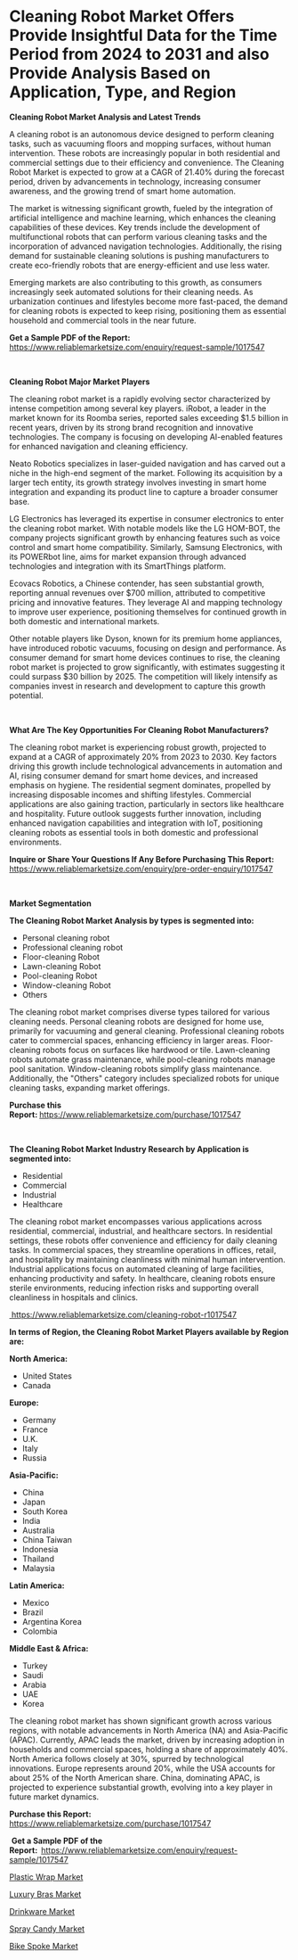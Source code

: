 <p><h1>Cleaning Robot Market Offers Provide Insightful Data for the Time Period from 2024 to 2031 and also Provide Analysis Based on Application, Type, and Region</h1></p><p><strong>Cleaning Robot Market Analysis and Latest Trends</strong></p>
<p><p>A cleaning robot is an autonomous device designed to perform cleaning tasks, such as vacuuming floors and mopping surfaces, without human intervention. These robots are increasingly popular in both residential and commercial settings due to their efficiency and convenience. The Cleaning Robot Market is expected to grow at a CAGR of 21.40% during the forecast period, driven by advancements in technology, increasing consumer awareness, and the growing trend of smart home automation.</p><p>The market is witnessing significant growth, fueled by the integration of artificial intelligence and machine learning, which enhances the cleaning capabilities of these devices. Key trends include the development of multifunctional robots that can perform various cleaning tasks and the incorporation of advanced navigation technologies. Additionally, the rising demand for sustainable cleaning solutions is pushing manufacturers to create eco-friendly robots that are energy-efficient and use less water.</p><p>Emerging markets are also contributing to this growth, as consumers increasingly seek automated solutions for their cleaning needs. As urbanization continues and lifestyles become more fast-paced, the demand for cleaning robots is expected to keep rising, positioning them as essential household and commercial tools in the near future.</p></p>
<p><strong>Get a Sample PDF of the Report:&nbsp;</strong> <a href="https://www.reliablemarketsize.com/enquiry/request-sample/1017547">https://www.reliablemarketsize.com/enquiry/request-sample/1017547</a></p>
<p>&nbsp;</p>
<p><strong>Cleaning Robot Major Market Players</strong></p>
<p><p>The cleaning robot market is a rapidly evolving sector characterized by intense competition among several key players. iRobot, a leader in the market known for its Roomba series, reported sales exceeding $1.5 billion in recent years, driven by its strong brand recognition and innovative technologies. The company is focusing on developing AI-enabled features for enhanced navigation and cleaning efficiency.</p><p>Neato Robotics specializes in laser-guided navigation and has carved out a niche in the high-end segment of the market. Following its acquisition by a larger tech entity, its growth strategy involves investing in smart home integration and expanding its product line to capture a broader consumer base.</p><p>LG Electronics has leveraged its expertise in consumer electronics to enter the cleaning robot market. With notable models like the LG HOM-BOT, the company projects significant growth by enhancing features such as voice control and smart home compatibility. Similarly, Samsung Electronics, with its POWERbot line, aims for market expansion through advanced technologies and integration with its SmartThings platform.</p><p>Ecovacs Robotics, a Chinese contender, has seen substantial growth, reporting annual revenues over $700 million, attributed to competitive pricing and innovative features. They leverage AI and mapping technology to improve user experience, positioning themselves for continued growth in both domestic and international markets.</p><p>Other notable players like Dyson, known for its premium home appliances, have introduced robotic vacuums, focusing on design and performance. As consumer demand for smart home devices continues to rise, the cleaning robot market is projected to grow significantly, with estimates suggesting it could surpass $30 billion by 2025. The competition will likely intensify as companies invest in research and development to capture this growth potential.</p></p>
<p>&nbsp;</p>
<p><strong>What Are The Key Opportunities For Cleaning Robot Manufacturers?</strong></p>
<p><p>The cleaning robot market is experiencing robust growth, projected to expand at a CAGR of approximately 20% from 2023 to 2030. Key factors driving this growth include technological advancements in automation and AI, rising consumer demand for smart home devices, and increased emphasis on hygiene. The residential segment dominates, propelled by increasing disposable incomes and shifting lifestyles. Commercial applications are also gaining traction, particularly in sectors like healthcare and hospitality. Future outlook suggests further innovation, including enhanced navigation capabilities and integration with IoT, positioning cleaning robots as essential tools in both domestic and professional environments.</p></p>
<p><strong>Inquire or Share Your Questions If Any Before Purchasing This Report:</strong> <a href="https://www.reliablemarketsize.com/enquiry/pre-order-enquiry/1017547">https://www.reliablemarketsize.com/enquiry/pre-order-enquiry/1017547</a></p>
<p>&nbsp;</p>
<p><strong>Market Segmentation</strong></p>
<p><strong>The Cleaning Robot Market Analysis by types is segmented into:</strong></p>
<p><ul><li>Personal cleaning robot</li><li>Professional cleaning robot</li><li>Floor-cleaning Robot</li><li>Lawn-cleaning Robot</li><li>Pool-cleaning Robot</li><li>Window-cleaning Robot</li><li>Others</li></ul></p>
<p><p>The cleaning robot market comprises diverse types tailored for various cleaning needs. Personal cleaning robots are designed for home use, primarily for vacuuming and general cleaning. Professional cleaning robots cater to commercial spaces, enhancing efficiency in larger areas. Floor-cleaning robots focus on surfaces like hardwood or tile. Lawn-cleaning robots automate grass maintenance, while pool-cleaning robots manage pool sanitation. Window-cleaning robots simplify glass maintenance. Additionally, the "Others" category includes specialized robots for unique cleaning tasks, expanding market offerings.</p></p>
<p><strong>Purchase this Report:&nbsp;</strong><a href="https://www.reliablemarketsize.com/purchase/1017547">https://www.reliablemarketsize.com/purchase/1017547</a></p>
<p>&nbsp;</p>
<p><strong>The Cleaning Robot Market Industry Research by Application is segmented into:</strong></p>
<p><ul><li>Residential</li><li>Commercial</li><li>Industrial</li><li>Healthcare</li></ul></p>
<p><p>The cleaning robot market encompasses various applications across residential, commercial, industrial, and healthcare sectors. In residential settings, these robots offer convenience and efficiency for daily cleaning tasks. In commercial spaces, they streamline operations in offices, retail, and hospitality by maintaining cleanliness with minimal human intervention. Industrial applications focus on automated cleaning of large facilities, enhancing productivity and safety. In healthcare, cleaning robots ensure sterile environments, reducing infection risks and supporting overall cleanliness in hospitals and clinics.</p></p>
<p><a href="https://www.reliablemarketsize.com/cleaning-robot-r1017547">&nbsp;https://www.reliablemarketsize.com/cleaning-robot-r1017547</a></p>
<p><strong>In terms of Region, the Cleaning Robot Market Players available by Region are:</strong></p>
<p>
    <p> <strong> North America: </strong>
        <ul>
            <li>United States</li>
            <li>Canada</li>
        </ul>
        </p> 
    <p> <strong> Europe: </strong>
        <ul>
            <li>Germany</li>
            <li>France</li>
            <li>U.K.</li>
            <li>Italy</li>
            <li>Russia</li>
        </ul>
        </p> 
    <p> <strong> Asia-Pacific: </strong>
        <ul>
            <li>China</li>
            <li>Japan</li>
            <li>South Korea</li>
            <li>India</li>
            <li>Australia</li>
            <li>China Taiwan</li>
            <li>Indonesia</li>
            <li>Thailand</li>
            <li>Malaysia</li>
        </ul>
        </p> 
    <p> <strong> Latin America: </strong>
        <ul>
            <li>Mexico</li>
            <li>Brazil</li>
            <li>Argentina Korea</li>
            <li>Colombia</li>
        </ul>
        </p> 
    <p> <strong> Middle East & Africa: </strong>
        <ul>
            <li>Turkey</li>
            <li>Saudi</li>
            <li>Arabia</li>
            <li>UAE</li>
            <li>Korea</li>
        </ul>
    </p>
    </p>
<p><p>The cleaning robot market has shown significant growth across various regions, with notable advancements in North America (NA) and Asia-Pacific (APAC). Currently, APAC leads the market, driven by increasing adoption in households and commercial spaces, holding a share of approximately 40%. North America follows closely at 30%, spurred by technological innovations. Europe represents around 20%, while the USA accounts for about 25% of the North American share. China, dominating APAC, is projected to experience substantial growth, evolving into a key player in future market dynamics.</p></p>
<p><strong>Purchase this Report: </strong><a href="https://www.reliablemarketsize.com/purchase/1017547">https://www.reliablemarketsize.com/purchase/1017547</a></p>
<p>&nbsp;<strong>Get a Sample PDF of the Report:&nbsp;&nbsp;</strong><a href="https://www.reliablemarketsize.com/enquiry/request-sample/1017547">https://www.reliablemarketsize.com/enquiry/request-sample/1017547</a></p>
<p><strong></strong></p>
<p><p><a href="https://issuu.com/reportprime-2/docs/plastic-wrap-market-size-2030.pptx_a596727ca7dd3a">Plastic Wrap Market</a></p><p><a href="https://www.linkedin.com/pulse/luxury-bras-market-essentials-key-players-demand-drivers-gpqae?trackingId=gOGHZTClSj%2BAvAafZ%2BXrHA%3D%3D">Luxury Bras Market</a></p><p><a href="https://www.linkedin.com/pulse/drinkware-market-indicators-size-regional-breakdown-player-pedce?trackingId=kZZY13BHS4qiUsDASIVaxQ%3D%3D">Drinkware Market</a></p><p><a href="https://medium.com/@tracey.skinner9085/this-report-on-spray-candy-market-is-a-comprehensive-analysis-of-market-shares-strategies-5894b73eea92">Spray Candy Market</a></p><p><a href="https://medium.com/@ikki1019/the-bike-spoke-market-research-report-provides-an-in-depth-and-up-to-date-analysis-of-the-sector-a4bd40d50a03">Bike Spoke Market</a></p></p>